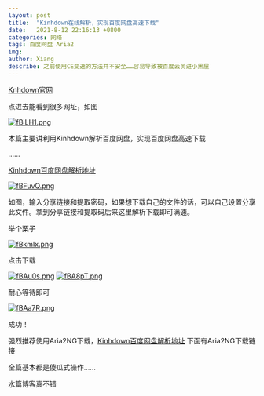 ```yaml
---
layout: post
title:  "Kinhdown在线解析，实现百度网盘高速下载"
date:   2021-8-12 22:16:13 +0800
categories: 网络
tags: 百度网盘 Aria2
img: 
author: Xiang
describe: 之前使用CE变速的方法并不安全……容易导致被百度云关进小黑屋
---
```


[Knhdown官网](https://www.kinh.cc/)

点进去能看到很多网址，如图

[![fBiLH1.png](https://z3.ax1x.com/2021/08/12/fBiLH1.png)](https://imgtu.com/i/fBiLH1)

本篇主要讲利用Kinhdown解析百度网盘，实现百度网盘高速下载

……

[Kinhdown百度网盘解析地址](https://baidu.kinh.cc/)

[![fBFuvQ.png](https://z3.ax1x.com/2021/08/12/fBFuvQ.png)](https://imgtu.com/i/fBFuvQ)

如图，输入分享链接和提取密码，如果想下载自己的文件的话，可以自己设置分享此文件。拿到分享链接和提取码后来这里解析下载即可满速。


举个栗子

[![fBkmIx.png](https://z3.ax1x.com/2021/08/12/fBkmIx.png)](https://imgtu.com/i/fBkmIx)

点击下载

[![fBAu0s.png](https://z3.ax1x.com/2021/08/12/fBAu0s.png)](https://imgtu.com/i/fBAu0s)
[![fBA8pT.png](https://z3.ax1x.com/2021/08/12/fBA8pT.png)](https://imgtu.com/i/fBA8pT)

耐心等待即可

[![fBAa7R.png](https://z3.ax1x.com/2021/08/12/fBAa7R.png)](https://imgtu.com/i/fBAa7R)

成功！

强烈推荐使用Aria2NG下载，[Kinhdown百度网盘解析地址](https://baidu.kinh.cc/)
下面有Aria2NG下载链接

全篇基本都是傻瓜式操作……

水篇博客真不错